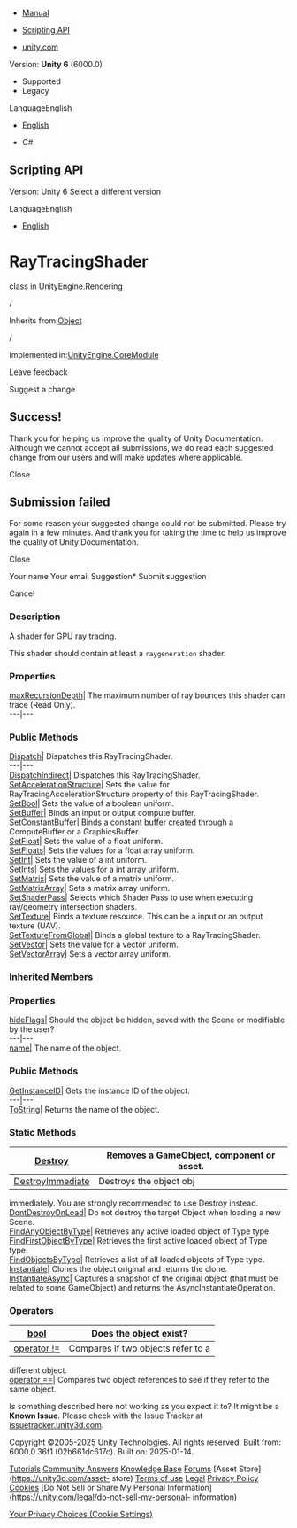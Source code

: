 [ ]()

  * [Manual](../Manual/index.html)
  * [Scripting API](../ScriptReference/index.html)

  * [unity.com](https://unity.com/)

Version: **Unity 6** (6000.0)

  * Supported
  * Legacy

LanguageEnglish

  * [English]()

  * C#

[ ](https://docs.unity3d.com)

## Scripting API

Version: Unity 6 Select a different version

LanguageEnglish

  * [English]()

# RayTracingShader

class in UnityEngine.Rendering

/

Inherits from:[Object](Object.html)

/

Implemented in:[UnityEngine.CoreModule](UnityEngine.CoreModule.html)

Leave feedback

Suggest a change

## Success!

Thank you for helping us improve the quality of Unity Documentation. Although
we cannot accept all submissions, we do read each suggested change from our
users and will make updates where applicable.

Close

## Submission failed

For some reason your suggested change could not be submitted. Please <a>try
again</a> in a few minutes. And thank you for taking the time to help us
improve the quality of Unity Documentation.

Close

Your name Your email Suggestion* Submit suggestion

Cancel

[ ]()

### Description

A shader for GPU ray tracing.

This shader should contain at least a `raygeneration` shader.

### Properties

[maxRecursionDepth](Rendering.RayTracingShader-maxRecursionDepth.html)| The
maximum number of ray bounces this shader can trace (Read Only).  
---|---  
  
### Public Methods

[Dispatch](Rendering.RayTracingShader.Dispatch.html)| Dispatches this
RayTracingShader.  
---|---  
[DispatchIndirect](Rendering.RayTracingShader.DispatchIndirect.html)|
Dispatches this RayTracingShader.  
[SetAccelerationStructure](Rendering.RayTracingShader.SetAccelerationStructure.html)|
Sets the value for RayTracingAccelerationStructure property of this
RayTracingShader.  
[SetBool](Rendering.RayTracingShader.SetBool.html)| Sets the value of a
boolean uniform.  
[SetBuffer](Rendering.RayTracingShader.SetBuffer.html)| Binds an input or
output compute buffer.  
[SetConstantBuffer](Rendering.RayTracingShader.SetConstantBuffer.html)| Binds
a constant buffer created through a ComputeBuffer or a GraphicsBuffer.  
[SetFloat](Rendering.RayTracingShader.SetFloat.html)| Sets the value of a
float uniform.  
[SetFloats](Rendering.RayTracingShader.SetFloats.html)| Sets the values for a
float array uniform.  
[SetInt](Rendering.RayTracingShader.SetInt.html)| Sets the value of a int
uniform.  
[SetInts](Rendering.RayTracingShader.SetInts.html)| Sets the values for a int
array uniform.  
[SetMatrix](Rendering.RayTracingShader.SetMatrix.html)| Sets the value of a
matrix uniform.  
[SetMatrixArray](Rendering.RayTracingShader.SetMatrixArray.html)| Sets a
matrix array uniform.  
[SetShaderPass](Rendering.RayTracingShader.SetShaderPass.html)| Selects which
Shader Pass to use when executing ray/geometry intersection shaders.  
[SetTexture](Rendering.RayTracingShader.SetTexture.html)| Binds a texture
resource. This can be a input or an output texture (UAV).  
[SetTextureFromGlobal](Rendering.RayTracingShader.SetTextureFromGlobal.html)|
Binds a global texture to a RayTracingShader.  
[SetVector](Rendering.RayTracingShader.SetVector.html)| Sets the value for a
vector uniform.  
[SetVectorArray](Rendering.RayTracingShader.SetVectorArray.html)| Sets a
vector array uniform.  
  
### Inherited Members

### Properties

[hideFlags](Object-hideFlags.html)| Should the object be hidden, saved with
the Scene or modifiable by the user?  
---|---  
[name](Object-name.html)| The name of the object.  
  
### Public Methods

[GetInstanceID](Object.GetInstanceID.html)| Gets the instance ID of the
object.  
---|---  
[ToString](Object.ToString.html)| Returns the name of the object.  
  
### Static Methods

[Destroy](Object.Destroy.html)| Removes a GameObject, component or asset.  
---|---  
[DestroyImmediate](Object.DestroyImmediate.html)| Destroys the object obj
immediately. You are strongly recommended to use Destroy instead.  
[DontDestroyOnLoad](Object.DontDestroyOnLoad.html)| Do not destroy the target
Object when loading a new Scene.  
[FindAnyObjectByType](Object.FindAnyObjectByType.html)| Retrieves any active
loaded object of Type type.  
[FindFirstObjectByType](Object.FindFirstObjectByType.html)| Retrieves the
first active loaded object of Type type.  
[FindObjectsByType](Object.FindObjectsByType.html)| Retrieves a list of all
loaded objects of Type type.  
[Instantiate](Object.Instantiate.html)| Clones the object original and returns
the clone.  
[InstantiateAsync](Object.InstantiateAsync.html)| Captures a snapshot of the
original object (that must be related to some GameObject) and returns the
AsyncInstantiateOperation.  
  
### Operators

[bool](Object-operator_Object.html)| Does the object exist?  
---|---  
[operator !=](Object-operator_ne.html)| Compares if two objects refer to a
different object.  
[operator ==](Object-operator_eq.html)| Compares two object references to see
if they refer to the same object.  
  
Is something described here not working as you expect it to? It might be a
**Known Issue**. Please check with the Issue Tracker at
[issuetracker.unity3d.com](https://issuetracker.unity3d.com).

Copyright ©2005-2025 Unity Technologies. All rights reserved. Built from:
6000.0.36f1 (02b661dc617c). Built on: 2025-01-14.

[Tutorials](https://unity3d.com/learn) [Community
Answers](https://answers.unity3d.com) [Knowledge
Base](https://support.unity3d.com/hc/en-us)
[Forums](https://forum.unity3d.com) [Asset Store](https://unity3d.com/asset-
store) [Terms of use](https://docs.unity3d.com/Manual/TermsOfUse.html)
[Legal](https://unity.com/legal) [Privacy
Policy](https://unity.com/legal/privacy-policy)
[Cookies](https://unity.com/legal/cookie-policy) [Do Not Sell or Share My
Personal Information](https://unity.com/legal/do-not-sell-my-personal-
information)

[Your Privacy Choices (Cookie Settings)](javascript:void\(0\);)

